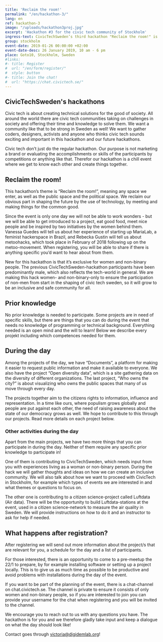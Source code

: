 ```yaml
---
title: 'Reclaim the room!'
permalink: "/en/hackathon-3/"
lang: en
ref: hackathon-3
image: "/uploads/hackathon3proj.jpg"
excerpt: 'Hackathon #3 for the civic tech community of Stockholm'
ingress-text: CivicTechSweden’s third hackathon "Reclaim the room!" is now open for participants to register for! The hack is exclusive for women and non-binary people and takes place the 26th of January in Goto10’s space in Stockholm, 10am-6pm. We will provide food and fika, interesting projects and a chill atmosphere.
group: stockholm
event-date: 2019-01-26 00:00:00 +02:00
event-date-desc: 26 January 2019, 10 am - 6 pm
place: Goto10, Stockholm, Sweden
#links:
#- title: Register
#  url: "/en/form/register/"
#  style: button
#- title: Join the chat!
#  url: "https://chat.civictech.se/"
---
```

## CivicTechSweden's hackathons
Civic tech is about creating technical solutions for the good of society. All around the world there are civic tech communities taking on challenges in society and offering their time and knowledge to solve them. We want a community like that to be strong in Sweden as well! We want to gather coders, designers, activists and anyone who thinks civic tech sounds exciting and important in this hackathon and our future hackathons.

Civic tech don’t just do the regular hackathon. Our purpose is not marketing a brand or evaluating the accomplishments or skills of the participants by competitions or anything like that. Therefor our hackathon is a chill event where we get to know each other and create things together.

## Reclaim the room!
This hackathon’s theme is “Reclaim the room!”, meaning any space we enter, as well as the public space and the political space. We reclaim our obvious part in shaping the future by the use of technology, by meeting and making things for the common good.

Since the event is only one day we will not be able to work wonders - but we will be able to get introduced to a project, eat good food, meet nice people and be inspired by two initiatives by the women behind them. Vanessa Guedes will tell us about her experience of starting up MariaLab, a feminist hackerspace in Brazil, and Rebecka Gustin will tell us about metoohacks, which took place in February of 2018 following up on the metoo-movement. When registering, you will be able to share if there is anything specific you’d want to hear about from them.

New for this hackathon is that it’s exclusive for women and non-binary people. The previous CivicTechSweden-hackathon participants have been predominantly male, which also reflects the tech-world in general. We are making this hack women- and non-binary-only to ensure the participation of non-men from start in the shaping of civic tech sweden, so it will grow to be an inclusive and safe community for all.

## Prior knowledge
No prior knowledge is needed to participate. Some projects are in need of specific skills, but there are things that you can do during the event that needs no knowledge of programming or technical background. Everything needed is an open mind and the will to learn! Below we describe every projekt including which competences needed for them.

## During the day
Among the projects of the day, we have “Documents”, a platform for making it easier to request public information and make it available to everyone. We also have the project “Open diversity data”, which is a site gathering data on the diversity of different organizations. The last project, “Who owns the city?” is about visualizing who owns the public spaces that many of us move through every day.

The projects together aim to the citizens rights to information, influence and representation. In a time like ours, where populism grows globally and people are put against each other, the need of raising awareness  about the state of our democracy grows as well. We hope to contribute to this through our projects. Read more details on each project below.

### Other activities during the day
Apart from the main projects, we have two more things that you can participate in during the day. Neither of them require any specific prior knowledge to participate in!

One of them is contributing to CivicTechSweden, which needs input from you with experiences living as a woman or non-binary person. During the hack we will gather thoughts and ideas on how we can create an inclusive community. We will also talk about how we want to proceed with CivicTech in Stockholm, for example which types of events we are interested in and what themes or questions to focus on.

The other one is contributing to a citizen science-project called Luftdata (Air data). There will be the opportunity to build Luftdata-stations at the event, used in a citizen science-network to measure the air quality in Sweden. We will provide instructions on how to do it and an instructor to ask for help if needed.


## What happens after registration?
After registering we will send out more information about the project/s that are relevant for you, a schedule for the day and a list of participants.

For those interested, there is an opportunity to come to a pre-meetup the 22/1 to prepare, by for example installing software or setting up a project locally. This is to give us as much time as possible to be productive and avoid problems with installations during the day of the event.

If you want to be part of the planning of the event, there is a chat-channel on chat.civictech.se. The channel is private to ensure it consists of only women and non-binary people, so if you are interested to join you can provide your username for the chat when registering and you will be invited to the channel.

We encourage you to reach out to us with any questions you have. The hackathon is for you and we therefore gladly take input and keep a dialogue on what the day should look like!

Contact goes through <a href="mailto:victoria@digidemlab.org">victoria@digidemlab.org</a>!

